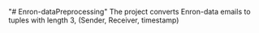"# Enron-dataPreprocessing" 
The project converts Enron-data emails to tuples with length 3, (Sender, Receiver, timestamp)
